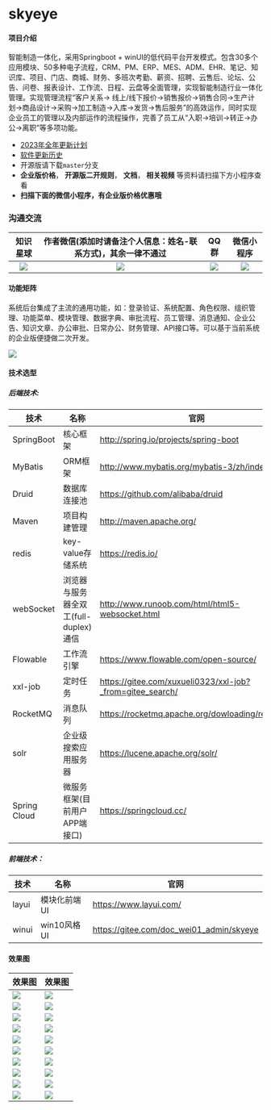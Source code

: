 # skyeye

#### 项目介绍
智能制造一体化，采用Springboot + winUI的低代码平台开发模式。包含30多个应用模块、50多种电子流程，CRM、PM、ERP、MES、ADM、EHR、笔记、知识库、项目、门店、商城、财务、多班次考勤、薪资、招聘、云售后、论坛、公告、问卷、报表设计、工作流、日程、云盘等全面管理，实现智能制造行业一体化管理。实现管理流程“客户关系->
线上/线下报价->销售报价->销售合同->生产计划->商品设计->采购->加工制造->入库->发货->售后服务”的高效运作，同时实现企业员工的管理以及内部运作的流程操作，完善了员工从“入职->培训->转正->办公->离职”等多项功能。

- [2023年全年更新计划](https://mp.weixin.qq.com/s/deBkHLLeo1JDy6nqhvtWZg)
- [软件更新历史](https://gitee.com/doc_wei01/skyeye/blob/company_server/HISTORY_UPDATE.md)
- 开源版请下载`master`分支
- **企业版价格**， **开源版二开规则**， **文档**， **相关视频** 等资料请扫描下方小程序查看
- **扫描下面的微信小程序，有企业版价格优惠哦**


### 沟通交流

| 知识星球 | 作者微信(添加时请备注个人信息：姓名-联系方式)，其余一律不通过 |          QQ群      |   微信小程序           |
|:-----:|:--------------------------------:|:--------------------:|:-------------------------------------:|
| ![](images/mindMap/知识星球.png) |    ![](images/mindMap/微信.jpg)    | ![](images/mindMap/Skyeye智能制造云办公官方①群群二维码.png) | ![](images/mindMap/Skyeye视频微信小程序.jpg) |

#### 功能矩阵

系统后台集成了主流的通用功能，如：登录验证、系统配置、角色权限、组织管理、功能菜单、模块管理、数据字典、审批流程、员工管理、消息通知、企业公告、知识文章、办公审批、日常办公、财务管理、API接口等。可以基于当前系统的企业版便捷做二次开发。

![](images/mindMap/Skyeye智能制造云办公.png)

#### 技术选型

##### 后端技术:

|技术|名称| 官网                                                       |
|---|---|----------------------------------------------------------|
|SpringBoot|核心框架| http://spring.io/projects/spring-boot                    |
|MyBatis|ORM框架| http://www.mybatis.org/mybatis-3/zh/index.html           |
|Druid|数据库连接池| https://github.com/alibaba/druid                         |
|Maven|项目构建管理| http://maven.apache.org/                                 |
|redis|key-value存储系统| https://redis.io/                                        |
|webSocket|浏览器与服务器全双工(full-duplex)通信| http://www.runoob.com/html/html5-websocket.html          |
|Flowable|工作流引擎| https://www.flowable.com/open-source/                    |
|xxl-job|定时任务| https://gitee.com/xuxueli0323/xxl-job?_from=gitee_search/ |
|RocketMQ|消息队列| https://rocketmq.apache.org/dowloading/releases/         |
|solr|企业级搜索应用服务器| https://lucene.apache.org/solr/                          |
|Spring Cloud|微服务框架(目前用户APP端接口)| https://springcloud.cc/                                  |

##### 前端技术：

|技术|名称| 官网                                       |
|---|---|------------------------------------------|
|layui|模块化前端UI| https://www.layui.com/                   |
|winui|win10风格UI| https://gitee.com/doc_wei01_admin/skyeye |

#### 效果图

| 效果图                                    | 效果图                                |
|----------------------------------------|------------------------------------|
| ![](images/show/tradition/show001.png) | ![](images/show/win10/show001.png) |
| ![](images/show/tradition/show002.png) | ![](images/show/win10/show002.png) |
| ![](images/show/tradition/show003.png) | ![](images/show/win10/show003.png) |
| ![](images/show/tradition/show004.png) | ![](images/show/win10/show004.png) |
| ![](images/show/tradition/show005.png) | ![](images/show/win10/show005.png) |
| ![](images/show/tradition/show006.png) | ![](images/show/win10/show006.png) |
| ![](images/show/tradition/show007.png) | ![](images/show/win10/show007.png) |
| ![](images/show/tradition/show008.png) | ![](images/show/win10/show008.png) |
| ![](images/show/tradition/show009.png) | ![](images/show/win10/show009.png) |
| ![](images/show/tradition/show010.png) | ![](images/show/win10/show010.png) |
